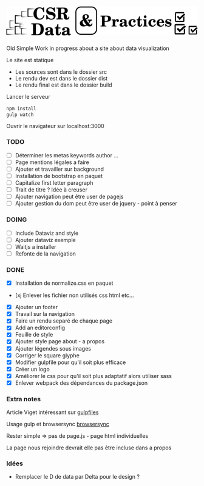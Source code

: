 ![alt tag](https://github.com/mosleymos/csr4data/blob/master/csr_data_logo.png?raw=true)
====

Old Simple Work in progress about a site about data visualization

Le site est statique
- Les sources sont dans le dossier src
- Le rendu dev est dans le dossier dist
- Le rendu final est dans le dossier build


Lancer le serveur

```
npm install
gulp watch

```

Ouvrir le navigateur sur localhost:3000

### TODO

- [ ] Déterminer les metas keywords author ...
- [ ] Page mentions légales a faire
- [ ] Ajouter et travailler sur background
- [ ] Installation de bootstrap en paquet
- [ ] Capitalize first letter paragraph
- [ ] Trait de titre ?  Idée à creuser
- [ ] Ajouter navigation peut être user de pagejs
- [ ] Ajouter gestion du dom peut être user de jquery - point à penser

### DOING

- [ ] Include Dataviz and style
- [ ] Ajouter dataviz exemple
- [ ] Waitjs a installer
- [ ] Refonte de la navigation

### DONE

- [x] Installation de normalize.css en paquet
- [xj Enlever les fichier non utilisés css html etc...
- [x] Ajouter un footer
- [x] Travail sur la navigation
- [x] Faire un rendu separé de chaque page
- [x] Add an editorconfig
- [x] Feuille de style
- [x] Ajouter style page about - a propos
- [x] Ajouter légendes sous images
- [x] Corriger le square glyphe
- [x] Modifier gulpfile pour qu'il soit plus efficace
- [x] Créer un logo
- [x] Améliorer le css pour qu'il soit plus adaptatif alors utiliser sass
- [x] Enlever webpack des dépendances du package.json

### Extra notes

Article Viget intéressant sur
[gulpfiles](https://www.viget.com/articles/gulp-browserify-starter-faq)

Usage gulp et browsersync [browsersync](https://www.browsersync.io/docs/gulp/)

Rester simple => pas de page.js - page html individuelles

La page nous rejoindre devrait elle pas être incluse dans a propos

### Idées

- Remplacer le D de data par Delta pour le design ?
